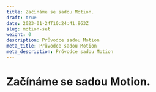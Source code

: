 ```yaml
---
title: Začínáme se sadou Motion.
draft: true
date: 2023-01-24T10:24:41.963Z
slug: motion-set
weight: 0
description: Průvodce sadou Motion
meta_title: Průvodce sadou Motion
meta_description: Průvodce sadou Motion
---
```

# Začínáme se sadou Motion. 
